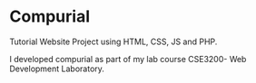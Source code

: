 # Compurial

Tutorial Website Project using HTML, CSS, JS and PHP.

I developed compurial as part of my lab course CSE3200- Web Development Laboratory.
